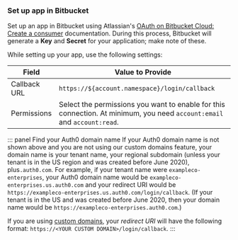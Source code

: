 ### Set up app in Bitbucket

Set up an app in Bitbucket using Atlassian's [OAuth on Bitbucket Cloud: Create a consumer](https://confluence.atlassian.com/bitbucket/oauth-on-bitbucket-cloud-238027431.html#OAuthonBitbucketCloud-Createaconsumer) documentation. During this process, Bitbucket will generate a **Key** and **Secret** for your application; make note of these.

While setting up your app, use the following settings:

| Field | Value to Provide |
| - | - |
| Callback URL | `https://${account.namespace}/login/callback` |
| Permissions | Select the permissions you want to enable for this connection. At minimum, you need `account:email` and `account:read`. |

::: panel Find your Auth0 domain name
If your Auth0 domain name is not shown above and you are not using our custom domains feature, your domain name is your tenant name, your regional subdomain (unless your tenant is in the US region and was created before June 2020), plus`.auth0.com`. For example, if your tenant name were `exampleco-enterprises`, your Auth0 domain name would be `exampleco-enterprises.us.auth0.com` and your redirect URI would be `https://exampleco-enterprises.us.auth0.com/login/callback`. (If your tenant is in the US and was created before June 2020, then your domain name would be `https://exampleco-enterprises.auth0.com`.)

If you are using [custom domains](https://auth0.com/docs/custom-domains), your <dfn data-key="callback">redirect URI</dfn> will have the following format: `https://<YOUR CUSTOM DOMAIN>/login/callback`.
:::